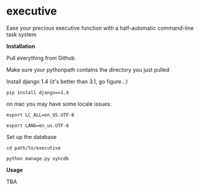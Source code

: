 executive
=========

Ease your precious executive function with a half-automatic command-line task system

**Installation**

Pull everything from Github

Make sure your pythonpath contains the directory you just pulled


Install django 1.4 (it's better than 3.1, go figure...)

`pip install django==1.4`


on mac you may have some locale issues:

  `export LC_ALL=en_US.UTF-8`
  
  `export LANG=en_us.UTF-8`
  
  
Set up the database

`cd path/to/executive`

`python manage.py syncdb`

**Usage**

TBA
